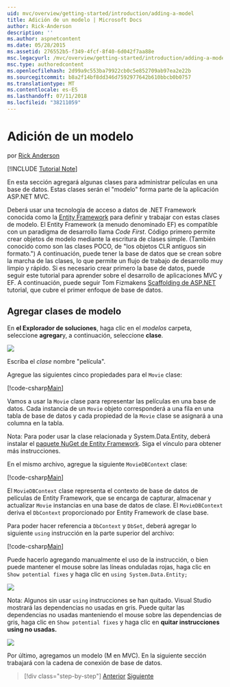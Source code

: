 ```yaml
---
uid: mvc/overview/getting-started/introduction/adding-a-model
title: Adición de un modelo | Microsoft Docs
author: Rick-Anderson
description: ''
ms.author: aspnetcontent
ms.date: 05/28/2015
ms.assetid: 276552b5-f349-4fcf-8f40-6d042f7aa88e
msc.legacyurl: /mvc/overview/getting-started/introduction/adding-a-model
msc.type: authoredcontent
ms.openlocfilehash: 2d99a9c553ba79922cb0c5e852709ab97ea2e22b
ms.sourcegitcommit: b8a2f14bf8dd346d7592977642b610bbcb0b0757
ms.translationtype: MT
ms.contentlocale: es-ES
ms.lasthandoff: 07/11/2018
ms.locfileid: "38211059"
---
```

<a name="adding-a-model"></a>Adición de un modelo
====================
por [Rick Anderson](https://github.com/Rick-Anderson)

[!INCLUDE [Tutorial Note](sample/code-location.md)]

En esta sección agregará algunas clases para administrar películas en una base de datos. Estas clases serán el &quot;modelo&quot; forma parte de la aplicación ASP.NET MVC.

Deberá usar una tecnología de acceso a datos de .NET Framework conocida como la [Entity Framework](https://docs.microsoft.com/ef/) para definir y trabajar con estas clases de modelo. El Entity Framework (a menudo denominado EF) es compatible con un paradigma de desarrollo llama *Code First*. Código primero permite crear objetos de modelo mediante la escritura de clases simple. (También conocido como son las clases POCO, de &quot;los objetos CLR antiguos sin formato.&quot;) A continuación, puede tener la base de datos que se crean sobre la marcha de las clases, lo que permite un flujo de trabajo de desarrollo muy limpio y rápido. Si es necesario crear primero la base de datos, puede seguir este tutorial para aprender sobre el desarrollo de aplicaciones MVC y EF. A continuación, puede seguir Tom Fizmakens [Scaffolding de ASP.NET](xref:visual-studio/overview/2013/aspnet-scaffolding-overview) tutorial, que cubre el primer enfoque de base de datos.

## <a name="adding-model-classes"></a>Agregar clases de modelo

En **el Explorador de soluciones**, haga clic en el *modelos* carpeta, seleccione **agregar**y, a continuación, seleccione **clase**.

![](adding-a-model/_static/image1.png)

Escriba el *clase* nombre &quot;película&quot;.

Agregue las siguientes cinco propiedades para el `Movie` clase:

[!code-csharp[Main](adding-a-model/samples/sample1.cs)]

Vamos a usar la `Movie` clase para representar las películas en una base de datos. Cada instancia de un `Movie` objeto corresponderá a una fila en una tabla de base de datos y cada propiedad de la `Movie` clase se asignará a una columna en la tabla.

Nota: Para poder usar la clase relacionada y System.Data.Entity, deberá instalar el [paquete NuGet de Entity Framework](https://www.nuget.org/packages/EntityFramework/). Siga el vínculo para obtener más instrucciones.

En el mismo archivo, agregue la siguiente `MovieDBContext` clase:

[!code-csharp[Main](adding-a-model/samples/sample2.cs?highlight=2,15-18)]

El `MovieDBContext` clase representa el contexto de base de datos de películas de Entity Framework, que se encarga de capturar, almacenar y actualizar `Movie` instancias en una base de datos de clase. El `MovieDBContext` deriva el `DbContext` proporcionado por Entity Framework de clase base.

Para poder hacer referencia a `DbContext` y `DbSet`, deberá agregar lo siguiente `using` instrucción en la parte superior del archivo:

[!code-csharp[Main](adding-a-model/samples/sample3.cs)]

Puede hacerlo agregando manualmente el uso de la instrucción, o bien puede mantener el mouse sobre las líneas onduladas rojas, haga clic en `Show potential fixes` y haga clic en `using System.Data.Entity;`

![](adding-a-model/_static/image2.png)

Nota: Algunos sin usar `using` instrucciones se han quitado. Visual Studio mostrará las dependencias no usadas en gris. Puede quitar las dependencias no usadas manteniendo el mouse sobre las dependencias de gris, haga clic en `Show potential fixes` y haga clic en **quitar instrucciones using no usadas.**

![](adding-a-model/_static/image3.png)

Por último, agregamos un modelo (M en MVC). En la siguiente sección trabajará con la cadena de conexión de base de datos.

> [!div class="step-by-step"]
> [Anterior](adding-a-view.md)
> [Siguiente](creating-a-connection-string.md)
